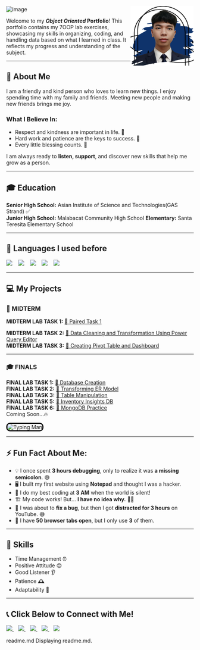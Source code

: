 <img width="1100" height="150" alt="image" src="https://github.com/user-attachments/assets/2b6ed4a2-a832-4575-a7cd-a2bebabed00f" />

<img align="right" src="https://github.com/Bulanadi-MarkLorence-04/7OOP-Lab-Task/blob/1c84cd2e3abb228c6f67db7d8c9413b185dd261a/Images/profile%5B1%5D.png" width="170" height="160">

Welcome to my ***Object Oriented* Portfolio**! This portfolio contains my 7OOP lab exercises, showcasing my skills in organizing, coding, 
and handling data based on what I learned in class. It reflects my progress and understanding of the subject.

---

## 🌟 About Me
I am a friendly and kind person who loves to learn new things. I enjoy spending time with my family and friends. Meeting new people and making new friends brings me joy. 

### What I Believe In:
- Respect and kindness are important in life. 🤝
- Hard work and patience are the keys to success. 💪
- Every little blessing counts. 🙏

I am always ready to **listen, support**, and discover new skills that help me grow as a person.

---

## 🎓 Education
**Senior High School:** Asian Institute of Science and Technologies(GAS Strand) ✅  
**Junior High School:** Malabacat Community High School
**Elementary:** Santa Teresita Elementary School

---  

## 📜 Languages I used before 
<p align="left"> 
<img src="https://img.shields.io/badge/Python-%233776AB.svg?style=for-the-badge&logo=python&logoColor=white" height="50"/>  
&nbsp;&nbsp;
<img src="https://img.shields.io/badge/MySQL-%2300f.svg?style=for-the-badge&logo=mysql&logoColor=white" height="50"/> 
&nbsp;&nbsp;
<img src="https://img.shields.io/badge/C-%2300599C.svg?style=for-the-badge&logo=c&logoColor=white" height="50"/>
&nbsp;&nbsp;
<img src="https://img.shields.io/badge/HTML-%23E34F26.svg?style=for-the-badge&logo=html5&logoColor=white" height="50"/>
&nbsp;&nbsp;
<img src="https://img.shields.io/badge/VBA-%23217346.svg?style=for-the-badge&logo=microsoft-excel&logoColor=white" height="50"/>  

</p>

---

## 💻 My Projects  

### 🧪 MIDTERM  
**MIDTERM LAB TASK 1:** [📂 Paired Task 1](https://github.com/Bulanadi-MarkLorence-04/7OOP-Lab-Task/tree/57bfa53355d0b1d465ff811e20d84987443560a7/MIDTERM%20ACT%201)

**MIDTERM LAB TASK 2:** [📂 Data Cleaning and Transformation Using Power Query Editor](https://github.com/Nonchalants/Portfolio/tree/main/Midterm%20Lab%20Task%202#readme)  
**MIDTERM LAB TASK 3:** [📂 Creating Pivot Table and Dashboard](https://github.com/Nonchalants/Portfolio/tree/main/MIDTERM%20LAB%20TASK%203#readme)  

---

### 🎓 FINALS  
**FINAL LAB TASK 1:** [📂 Database Creation](https://github.com/Nonchalants/Portfolio/tree/main/FINAL%20LAB%20TASK%201#readme)  
**FINAL LAB TASK 2:** [📂 Transforming ER Model](https://github.com/Nonchalants/Portfolio/tree/main/FINAL%20LAB%20TASK%202#readme)  
**FINAL LAB TASK 3:** [📂 Table Manipulation](https://github.com/Nonchalants/Portfolio/tree/main/FINAL%20LAB%20TASK%203#readme)  
**FINAL LAB TASK 5:** [📂 Inventory Insights DB](https://github.com/Nonchalants/Portfolio/tree/main/FINAL%20LAB%20TASK%205#readme)     
**FINAL LAB TASK 6:** [📂 MongoDB Practice](https://github.com/Nonchalants/Portfolio/tree/main/FINAL%20LAB%20TASK%206#readme)   
Coming Soon...🔥  

<img src="images/thoughtworks-gif_dribbble.gif" alt="Typing Man" style="width: 300px; border: 3px solid black; border-radius: 10px;">  

--- 

## ⚡ Fun Fact About Me:

- 💡 I once spent **3 hours debugging**, only to realize it was **a missing semicolon**. 😅  
- 🖥️ I built my first website using **Notepad** and thought I was a hacker.  
- 🌙 I do my best coding at **3 AM** when the world is silent!    
- 🏗️ My code works! But… **I have no idea why.** 🤷‍♂️  
- 🛑 I was about to **fix a bug**, but then I got **distracted for 3 hours** on YouTube. 😅  
- 📌 I have **50 browser tabs open**, but I only use **3** of them.       

 
--- 

## 📌 Skills
- Time Management ⏰  
- Positive Attitude 😊  
- Good Listener 👂  
- Patience 🕰️  
- Adaptability 🔄  

---

## 📞 Click Below to Connect with Me!   

<p align="left">
  <a href="https://mail.google.com/mail/?view=cm&fs=1&to=crizojose24-0501@cca.edu.ph" target="_blank">
    <img src="https://img.shields.io/badge/Email-D14836?style=for-the-badge&logo=gmail&logoColor=white" height="40"/>
  </a>
  &nbsp;&nbsp;
  <a href="https://www.facebook.com/rizojose.1214" target="_blank">
    <img src="https://img.shields.io/badge/Facebook-1877F2?style=for-the-badge&logo=facebook&logoColor=white" height="40"/>
  </a>
  &nbsp;&nbsp;
  <a href="https://www.tiktok.com/@shinra_14?_t=ZS-8uUGGG9p0XI&_r=1" target="_blank">
    <img src="https://img.shields.io/badge/TikTok-000000?style=for-the-badge&logo=tiktok&logoColor=white" height="40"/>
  </a>
  &nbsp;&nbsp;
  <a href="https://www.instagram.com/christianlee1428/?igsh=Znc1YTdzbW5od2Ix&fbclid=IwY2xjawI6Um9leHRuA2FlbQIxMAABHd4ESySYrrSuN52qp99j1wjiRv9GpYo8zdQUhqjTRamJCSlp929KVEiapg_aem_uM7t8z97hkQFh53zsaY2Ow" target="_blank">
    <img src="https://img.shields.io/badge/Instagram-E4405F?style=for-the-badge&logo=instagram&logoColor=white" height="40"/>
  </a>
  &nbsp;&nbsp;
  <a href="https://t.me/Lee142805?fbclid=IwY2xjawI6UpBleHRuA2FlbQIxMAABHYu6_EOsCme96RDb_129sIOft59C9V5jMyHkmQ9yTlLK5OK7fMbDG6LLkw_aem_kBgMtaKNjPj6DHiQcc1zsg" target="_blank">
    <img src="https://img.shields.io/badge/Telegram-26A5E4?style=for-the-badge&logo=telegram&logoColor=white" height="40"/>
  </a>
</p>
readme.md
Displaying readme.md.
